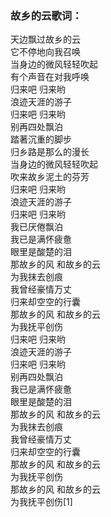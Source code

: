 

### 故乡的云歌词：

天边飘过故乡的云  
它不停地向我召唤  
当身边的微风轻轻吹起  
有个声音在对我呼唤  
归来吧 归来哟  
浪迹天涯的游子  
归来吧 归来哟  
别再四处飘泊  
踏著沉重的脚步  
归乡路是那么的漫长  
当身边的微风轻轻吹起  
吹来故乡泥土的芬芳  
归来吧 归来哟  
浪迹天涯的游子  
归来吧 归来哟  
我已厌倦飘泊  
我已是满怀疲惫  
眼里是酸楚的泪  
那故乡的风 和故乡的云  
为我抹去创痕  
我曾经豪情万丈  
归来却空空的行囊  
那故乡的风 和故乡的云  
为我抚平创伤  
归来吧 归来哟  
浪迹天涯的游子  
归来吧 归来哟  
别再四处飘泊  
我已是满怀疲惫  
眼里是酸楚的泪  
那故乡的风 和故乡的云  
为我抹去创痕  
我曾经豪情万丈  
归来却空空的行囊  
那故乡的风 和故乡的云  
为我抚平创伤  
那故乡的风 和故乡的云  
为我抚平创伤[1]

